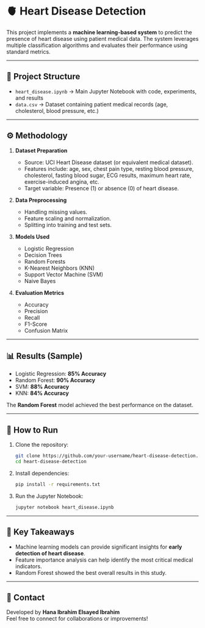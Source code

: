 
# 🫀 Heart Disease Detection

This project implements a **machine learning-based system** to predict the presence of heart disease using patient medical data. The system leverages multiple classification algorithms and evaluates their performance using standard metrics.

---

## 📂 Project Structure
- `heart_disease.ipynb` → Main Jupyter Notebook with code, experiments, and results  
- `data.csv` → Dataset containing patient medical records (age, cholesterol, blood pressure, etc.)  

---

## ⚙️ Methodology
1. **Dataset Preparation**
   - Source: UCI Heart Disease dataset (or equivalent medical dataset).  
   - Features include: age, sex, chest pain type, resting blood pressure, cholesterol, fasting blood sugar, ECG results, maximum heart rate, exercise-induced angina, etc.  
   - Target variable: Presence (1) or absence (0) of heart disease.  

2. **Data Preprocessing**
   - Handling missing values.  
   - Feature scaling and normalization.  
   - Splitting into training and test sets.  

3. **Models Used**
   - Logistic Regression  
   - Decision Trees  
   - Random Forests  
   - K-Nearest Neighbors (KNN)  
   - Support Vector Machine (SVM)  
   - Naive Bayes  

4. **Evaluation Metrics**
   - Accuracy  
   - Precision  
   - Recall  
   - F1-Score  
   - Confusion Matrix  

---

## 📊 Results (Sample)
- Logistic Regression: **85% Accuracy**  
- Random Forest: **90% Accuracy**  
- SVM: **88% Accuracy**  
- KNN: **84% Accuracy**  

The **Random Forest** model achieved the best performance on the dataset.

---

## 🚀 How to Run
1. Clone the repository:
   ```bash
   git clone https://github.com/your-username/heart-disease-detection.git
   cd heart-disease-detection
   ```
2. Install dependencies:
   ```bash
   pip install -r requirements.txt
   ```
3. Run the Jupyter Notebook:
   ```bash
   jupyter notebook heart_disease.ipynb
   ```

---

## 📌 Key Takeaways
- Machine learning models can provide significant insights for **early detection of heart disease**.  
- Feature importance analysis can help identify the most critical medical indicators.  
- Random Forest showed the best overall results in this study.  

---

## 📧 Contact
Developed by **Hana Ibrahim Elsayed Ibrahim**  
Feel free to connect for collaborations or improvements!  

